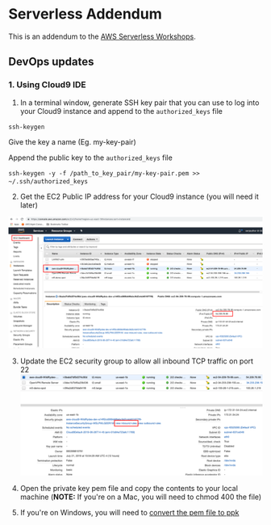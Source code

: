 # Serverless Addendum

This is an addendum to the [AWS Serverless Workshops](https://github.com/aws-samples/aws-serverless-workshops).

## DevOps updates

### 1.  Using Cloud9 IDE

1. In a terminal window, generate SSH key pair that you can use to log into your Cloud9 instance and append to the `authorized_keys` file


  ```
ssh-keygen  
```
Give the key a name (Eg. my-key-pair)


Append the public key to the `authorized_keys` file
```
ssh-keygen -y -f /path_to_key_pair/my-key-pair.pem >> ~/.ssh/authorized_keys

  ```
  
  
2. Get the EC2 Public IP address for your Cloud9 instance (you will need it later)
 

![EC2 IP](images/c9-ec2ip.png)


3. Update the EC2 security group to allow all inbound  TCP traffic on port 22
 ![EC2 Security Group](images/c9-ec2sg.png)

4.  Open the private key pem file and copy the contents to your local machine (**NOTE:** If you're on a Mac, you will need to chmod 400 the file)
5.  If you're on Windows, you will need to [convert the pem file to ppk](https://aws.amazon.com/premiumsupport/knowledge-center/convert-pem-file-into-ppk/) 
 

